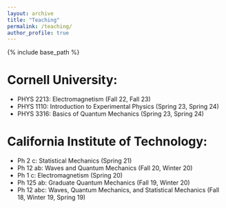 ```yaml
---
layout: archive
title: "Teaching"
permalink: /teaching/
author_profile: true
---
```


{% include base_path %}

Cornell University:
======
* PHYS 2213: Electromagnetism (Fall 22, Fall 23)
* PHYS 1110: Introduction to Experimental Physics (Spring 23, Spring 24)
* PHYS 3316: Basics of Quantum Mechanics (Spring 23, Spring 24)

California Institute of Technology:
======
* Ph 2 c: Statistical Mechanics (Spring 21)
* Ph 12 ab: Waves and Quantum Mechanics (Fall 20, Winter 20)
* Ph 1 c: Electromagnetism (Spring 20)
* Ph 125 ab: Graduate Quantum Mechanics (Fall 19, Winter 20)
* Ph 12 abc: Waves, Quantum Mechanics, and Statistical Mechanics (Fall 18, Winter 19, Spring 19)

